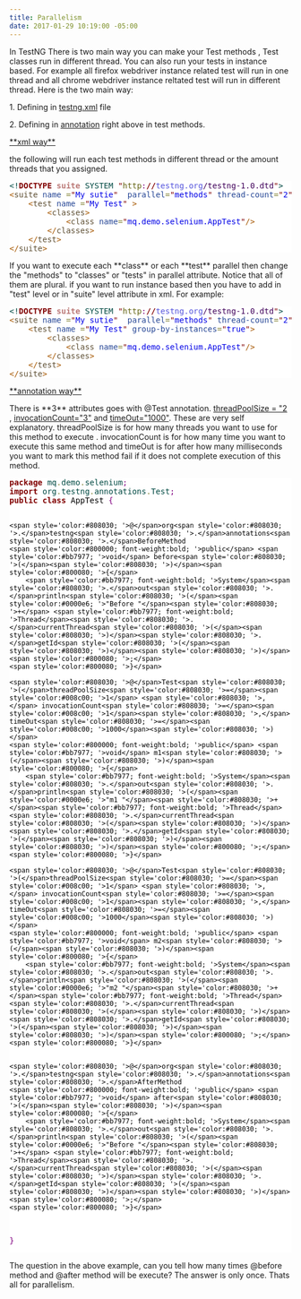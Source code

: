 ```yaml
---
title: Parallelism
date: 2017-01-29 10:19:00 -05:00
---
```


In TestNG There is two main way you can make your Test methods , Test classes run in different thread. You can also run your tests in instance based. For example all firefox webdriver instance related test will run in one thread and all chrome webdriver instance reltated test will run in different thread. Here is the two main way:
<p>1. Defining in <u>testng.xml</u> file</p>
<p>2. Defining in <u>annotation</u> right above in test methods.</p>
<p>
<u>**xml way**</u>
<p>the following will run each test methods in different thread or the amount threads that you assigned.
<p>
<pre style='color:#000000;background:#ffffff;'><span style='color:#004a43; '>&lt;!</span><span style='color:#800000; font-weight:bold; '>DOCTYPE</span> <span style='color:#bb7977; font-weight:bold; '>suite</span> <span style='color:#004a43; '>SYSTEM</span> <span style='color:#800000; '>"</span><span style='color:#666616; '>http</span><span style='color:#800080; '>:</span><span style='color:#800000; font-weight:bold; '>//</span><span style='color:#5555dd; '>testng.org</span><span style='color:#40015a; '>/testng-1.0.dtd</span><span style='color:#800000; '>"</span><span style='color:#004a43; '>></span>
<span style='color:#a65700; '>&lt;</span><span style='color:#5f5035; '>suite</span> <span style='color:#274796; '>name</span> <span style='color:#808030; '>=</span><span style='color:#800000; '>"</span><span style='color:#0000e6; '>My sutie</span><span style='color:#800000; '>"</span>  <span style='color:#274796; '>parallel</span><span style='color:#808030; '>=</span><span style='color:#800000; '>"</span><span style='color:#0000e6; '>methods</span><span style='color:#800000; '>"</span> <span style='color:#274796; '>thread-count</span><span style='color:#808030; '>=</span><span style='color:#800000; '>"</span><span style='color:#0000e6; '>2</span><span style='color:#800000; '>"</span><span style='color:#a65700; '>></span>
	<span style='color:#a65700; '>&lt;</span><span style='color:#5f5035; '>test</span> <span style='color:#274796; '>name</span> <span style='color:#808030; '>=</span><span style='color:#800000; '>"</span><span style='color:#0000e6; '>My Test</span><span style='color:#800000; '>"</span> <span style='color:#a65700; '>></span>
  		<span style='color:#a65700; '>&lt;</span><span style='color:#5f5035; '>classes</span><span style='color:#a65700; '>></span>
			<span style='color:#a65700; '>&lt;</span><span style='color:#5f5035; '>class</span> <span style='color:#274796; '>name</span><span style='color:#808030; '>=</span><span style='color:#800000; '>"</span><span style='color:#0000e6; '>mq.demo.selenium.AppTest</span><span style='color:#800000; '>"</span><span style='color:#a65700; '>/></span>
		<span style='color:#a65700; '>&lt;/</span><span style='color:#5f5035; '>classes</span><span style='color:#a65700; '>></span>
	<span style='color:#a65700; '>&lt;/</span><span style='color:#5f5035; '>test</span><span style='color:#a65700; '>></span>
<span style='color:#a65700; '>&lt;/</span><span style='color:#5f5035; '>suite</span><span style='color:#a65700; '>></span>
</pre>
</p>
If you want to execute each **class** or each **test** parallel then change the "methods" to "classes" or "tests" in parallel attribute. Notice that all of them are plural. if you want to run instance based then you have to add in "test" level or in "suite" level attribute in xml. For example: 
<p>
<pre style='color:#000000;background:#ffffff;'><span style='color:#004a43; '>&lt;!</span><span style='color:#800000; font-weight:bold; '>DOCTYPE</span> <span style='color:#bb7977; font-weight:bold; '>suite</span> <span style='color:#004a43; '>SYSTEM</span> <span style='color:#800000; '>"</span><span style='color:#666616; '>http</span><span style='color:#800080; '>:</span><span style='color:#800000; font-weight:bold; '>//</span><span style='color:#5555dd; '>testng.org</span><span style='color:#40015a; '>/testng-1.0.dtd</span><span style='color:#800000; '>"</span><span style='color:#004a43; '>></span>
<span style='color:#a65700; '>&lt;</span><span style='color:#5f5035; '>suite</span> <span style='color:#274796; '>name</span> <span style='color:#808030; '>=</span><span style='color:#800000; '>"</span><span style='color:#0000e6; '>My sutie</span><span style='color:#800000; '>"</span>  <span style='color:#274796; '>parallel</span><span style='color:#808030; '>=</span><span style='color:#800000; '>"</span><span style='color:#0000e6; '>methods</span><span style='color:#800000; '>"</span> <span style='color:#274796; '>thread-count</span><span style='color:#808030; '>=</span><span style='color:#800000; '>"</span><span style='color:#0000e6; '>2</span><span style='color:#800000; '>"</span><span style='color:#a65700; '>></span>
	<span style='color:#a65700; '>&lt;</span><span style='color:#5f5035; '>test</span> <span style='color:#274796; '>name</span> <span style='color:#808030; '>=</span><span style='color:#800000; '>"</span><span style='color:#0000e6; '>My Test</span><span style='color:#800000; '>"</span> <span style='color:#274796; '>group-by-instances</span><span style='color:#808030; '>=</span><span style='color:#800000; '>"</span><span style='color:#0000e6; '>true</span><span style='color:#800000; '>"</span><span style='color:#a65700; '>></span>
  		<span style='color:#a65700; '>&lt;</span><span style='color:#5f5035; '>classes</span><span style='color:#a65700; '>></span>
			<span style='color:#a65700; '>&lt;</span><span style='color:#5f5035; '>class</span> <span style='color:#274796; '>name</span><span style='color:#808030; '>=</span><span style='color:#800000; '>"</span><span style='color:#0000e6; '>mq.demo.selenium.AppTest</span><span style='color:#800000; '>"</span><span style='color:#a65700; '>/></span>
		<span style='color:#a65700; '>&lt;/</span><span style='color:#5f5035; '>classes</span><span style='color:#a65700; '>></span>
	<span style='color:#a65700; '>&lt;/</span><span style='color:#5f5035; '>test</span><span style='color:#a65700; '>></span>
<span style='color:#a65700; '>&lt;/</span><span style='color:#5f5035; '>suite</span><span style='color:#a65700; '>></span>
</pre>
</P></p></p>
<p><u>**annotation way**</u></p>
<p> There is **3** attributes goes with @Test annotation. <u>threadPoolSize = "2</u> , <u>invocationCount="3"</u> and <u>timeOut="1000"</u>. These are very self explanatory. threadPoolSize is for how many threads you want to use for this method to execute . invocationCount is for how many time you want to execute this same method and timeOut is for after how many milliseconds you want to mark this method fail if it does not complete execution of this method.
<p>
<pre style='color:#000000;background:#ffffff;'><span style='color:#800000; font-weight:bold; '>package</span><span style='color:#004a43; '> mq</span><span style='color:#808030; '>.</span><span style='color:#004a43; '>demo</span><span style='color:#808030; '>.</span><span style='color:#004a43; '>selenium</span><span style='color:#800080; '>;</span>
<span style='color:#800000; font-weight:bold; '>import</span><span style='color:#004a43; '> org</span><span style='color:#808030; '>.</span><span style='color:#004a43; '>testng</span><span style='color:#808030; '>.</span><span style='color:#004a43; '>annotations</span><span style='color:#808030; '>.</span><span style='color:#004a43; '>Test</span><span style='color:#800080; '>;</span>
<span style='color:#800000; font-weight:bold; '>public</span> <span style='color:#800000; font-weight:bold; '>class</span> AppTest <span style='color:#800080; '>{</span>

	<span style='color:#808030; '>@</span>org<span style='color:#808030; '>.</span>testng<span style='color:#808030; '>.</span>annotations<span style='color:#808030; '>.</span>BeforeMethod
	<span style='color:#800000; font-weight:bold; '>public</span> <span style='color:#bb7977; '>void</span> before<span style='color:#808030; '>(</span><span style='color:#808030; '>)</span><span style='color:#800080; '>{</span>
		<span style='color:#bb7977; font-weight:bold; '>System</span><span style='color:#808030; '>.</span>out<span style='color:#808030; '>.</span>println<span style='color:#808030; '>(</span><span style='color:#0000e6; '>"Before "</span><span style='color:#808030; '>+</span> <span style='color:#bb7977; font-weight:bold; '>Thread</span><span style='color:#808030; '>.</span>currentThread<span style='color:#808030; '>(</span><span style='color:#808030; '>)</span><span style='color:#808030; '>.</span>getId<span style='color:#808030; '>(</span><span style='color:#808030; '>)</span><span style='color:#808030; '>)</span><span style='color:#800080; '>;</span>	
	<span style='color:#800080; '>}</span>
	
	<span style='color:#808030; '>@</span>Test<span style='color:#808030; '>(</span>threadPoolSize<span style='color:#808030; '>=</span><span style='color:#008c00; '>1</span> <span style='color:#808030; '>,</span> invocationCount<span style='color:#808030; '>=</span><span style='color:#008c00; '>1</span><span style='color:#808030; '>,</span> timeOut<span style='color:#808030; '>=</span><span style='color:#008c00; '>1000</span><span style='color:#808030; '>)</span>
	<span style='color:#800000; font-weight:bold; '>public</span> <span style='color:#bb7977; '>void</span> m1<span style='color:#808030; '>(</span><span style='color:#808030; '>)</span><span style='color:#800080; '>{</span>
		<span style='color:#bb7977; font-weight:bold; '>System</span><span style='color:#808030; '>.</span>out<span style='color:#808030; '>.</span>println<span style='color:#808030; '>(</span><span style='color:#0000e6; '>"m1 "</span><span style='color:#808030; '>+</span><span style='color:#bb7977; font-weight:bold; '>Thread</span><span style='color:#808030; '>.</span>currentThread<span style='color:#808030; '>(</span><span style='color:#808030; '>)</span><span style='color:#808030; '>.</span>getId<span style='color:#808030; '>(</span><span style='color:#808030; '>)</span><span style='color:#808030; '>)</span><span style='color:#800080; '>;</span>	
	<span style='color:#800080; '>}</span>
	
	<span style='color:#808030; '>@</span>Test<span style='color:#808030; '>(</span>threadPoolSize<span style='color:#808030; '>=</span><span style='color:#008c00; '>1</span> <span style='color:#808030; '>,</span> invocationCount<span style='color:#808030; '>=</span><span style='color:#008c00; '>1</span><span style='color:#808030; '>,</span> timeOut<span style='color:#808030; '>=</span><span style='color:#008c00; '>1000</span><span style='color:#808030; '>)</span>
	<span style='color:#800000; font-weight:bold; '>public</span> <span style='color:#bb7977; '>void</span> m2<span style='color:#808030; '>(</span><span style='color:#808030; '>)</span><span style='color:#800080; '>{</span>
		<span style='color:#bb7977; font-weight:bold; '>System</span><span style='color:#808030; '>.</span>out<span style='color:#808030; '>.</span>println<span style='color:#808030; '>(</span><span style='color:#0000e6; '>"m2 "</span><span style='color:#808030; '>+</span><span style='color:#bb7977; font-weight:bold; '>Thread</span><span style='color:#808030; '>.</span>currentThread<span style='color:#808030; '>(</span><span style='color:#808030; '>)</span><span style='color:#808030; '>.</span>getId<span style='color:#808030; '>(</span><span style='color:#808030; '>)</span><span style='color:#808030; '>)</span><span style='color:#800080; '>;</span>	
	<span style='color:#800080; '>}</span>
	
	
	<span style='color:#808030; '>@</span>org<span style='color:#808030; '>.</span>testng<span style='color:#808030; '>.</span>annotations<span style='color:#808030; '>.</span>AfterMethod
	<span style='color:#800000; font-weight:bold; '>public</span> <span style='color:#bb7977; '>void</span> after<span style='color:#808030; '>(</span><span style='color:#808030; '>)</span><span style='color:#800080; '>{</span>
		<span style='color:#bb7977; font-weight:bold; '>System</span><span style='color:#808030; '>.</span>out<span style='color:#808030; '>.</span>println<span style='color:#808030; '>(</span><span style='color:#0000e6; '>"Before "</span><span style='color:#808030; '>+</span> <span style='color:#bb7977; font-weight:bold; '>Thread</span><span style='color:#808030; '>.</span>currentThread<span style='color:#808030; '>(</span><span style='color:#808030; '>)</span><span style='color:#808030; '>.</span>getId<span style='color:#808030; '>(</span><span style='color:#808030; '>)</span><span style='color:#808030; '>)</span><span style='color:#800080; '>;</span>	
	<span style='color:#800080; '>}</span>
<span style='color:#800080; '>}</span>
</pre>
</P>
<p> The question in the above example, can you tell how many times @before method and @after method will be execute? The answer is only once. 
Thats all for parallelism. 